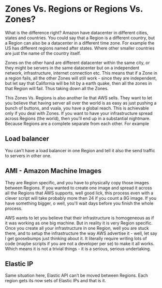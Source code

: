# Zones Vs. Regions or Regions Vs. Zones?

What is the difference right? Amazon have datacenter in different cities, states and countries. You could say that a Region is a different country, but a Region can also be a datacenter in a different time zone. For example the US has different regions named after states. Where other smaller countries are just the name of the country itself.

Zones on the other hand are different datacenter within the same city, or they might be servers in the same datacenter but on a independent network, infrastructure, internet connection etc. This means that if a Zone in a region fails, all the other Zones will still work - since they are independent, but let say that California will be hit by a earth quake, then all the zones in that Region will fail. Thus taking down all the Zones.

This Zones Vs. Regions is also another lie that AWS sells. They want to let you believe that having server all over the world is as easy as just pushing a bunch of buttons, and vuala, you have a global reach. This is achievable only if you deal with Zones. If you want to have your infrastructure spread across Regions (the world), then you'll end up in a substantial nightmare. Because Regions are a complete separate from each other. For example

## Load balancer

You can't have a load balancer in one Region and tell it also the send traffic to servers in other one.

## AMI - Amazon Machine Images

They are Region specific, and you have to physically copy those images between Regions. If you wanted to create one image and spread it across all the Regions that AWS supports, well good lick, this process even with a clever script will take probably more then 24 if you count a 8G image. If you have something bigger, o well, you'll wait days before you finish the whole process.

AWS wants to let you believe that their infrastructure is homogeneous as if it was working as one big machine. But in reality it is very Region specific. Once you create all your infrastructure in one Region, well you are stuck there, and to setup the infrastructure the way AWS advertise it - well, let say I get goosebumps just thinking about it. It literally require writing lots of code (maybe scripts if you are not a developer per se) to make it all works. Which means it is not a trivial things - it is a serious, serious undertaking.

## Elastic IP

Same situation here, Elastic API can’t be moved between Regions. Each region gets its now sets of Elastic IPs and that is it.